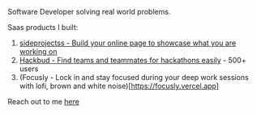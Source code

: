 
Software Developer solving real world problems.

Saas products I built:
1. [sideprojectss - Build your online page to showcase what you are working on](https://sideprojectss.vercel.app/)
2. [Hackbud - Find teams and teammates for hackathons easily](https://hack-bud.vercel.app/) - 500+ users
3. (Focusly - Lock in and stay focused during your deep work sessions with lofi, brown and white noise)[https://focusly.vercel.app]

Reach out to me <a href="mailto:utkarshnagarwork@gmail.com">here</a>
